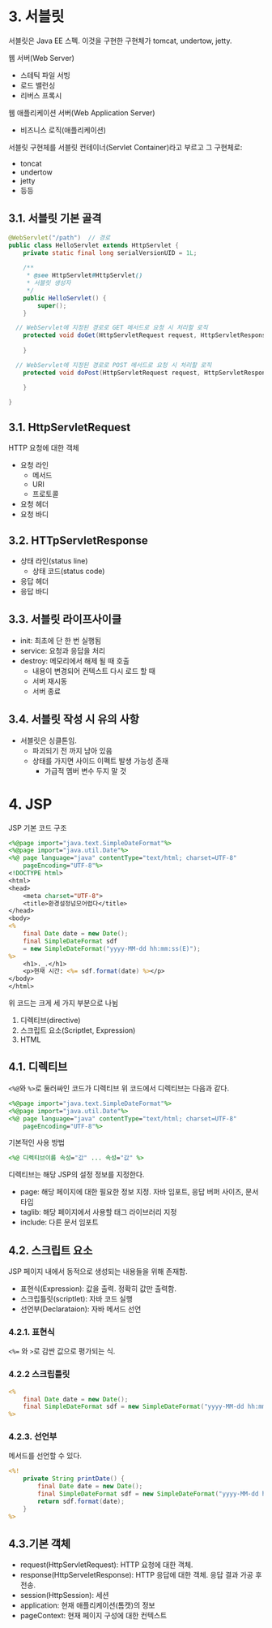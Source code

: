 # 3. 서블릿

서블릿은 Java EE 스펙. 이것을 구현한 구현체가 tomcat, undertow, jetty.

웹 서버(Web Server)

- 스테틱 파일 서빙
- 로드 밸런싱
- 리버스 프록시

웹 애플리케이션 서버(Web Application Server)

- 비즈니스 로직(애플리케이션)

서블릿 구현체를 서블릿 컨테이너(Servlet Container)라고 부르고 그 구현체로:

- toncat
- undertow
- jetty
- 등등

## 3.1. 서블릿 기본 골격

```java
@WebServlet("/path")  // 경로
public class HelloServlet extends HttpServlet {
	private static final long serialVersionUID = 1L;
       
    /**
     * @see HttpServlet#HttpServlet()
     * 서블릿 생성자
     */
    public HelloServlet() {
        super();
    }

  // WebServlet에 지정된 경로로 GET 메서드로 요청 시 처리할 로직
	protected void doGet(HttpServletRequest request, HttpServletResponse response) throws ServletException, IOException {
		
	}

  // WebServlet에 지정된 경로로 POST 메서드로 요청 시 처리할 로직
	protected void doPost(HttpServletRequest request, HttpServletResponse response) throws ServletException, IOException {

	}

}
```

## 3.1. HttpServletRequest

HTTP 요청에 대한 객체

- 요청 라인
  - 메서드
  - URI
  - 프로토콜
- 요청 헤더
- 요청 바디

## 3.2. HTTpServletResponse

- 상태 라인(status line)
  - 상태 코드(status code)
- 응답 헤더
- 응답 바디

## 3.3. 서블릿 라이프사이클

- init: 최초에 단 한 번 실행됨
- service: 요청과 응답을 처리
- destroy: 메모리에서 해제 될 때 호출
  - 내용이 변경되어 컨텍스트 다시 로드 할 때
  - 서버 재시동
  - 서버 종료

## 3.4. 서블릿 작성 시 유의 사항

- 서블릿은 싱클톤임.
  - 파괴되기 전 까지 남아 있음
  - 상태를 가지면 사이드 이펙트 발생 가능성 존재
    - 가급적 멤버 변수 두지 말 것

# 4. JSP

JSP 기본 코드 구조

```jsp
<%@page import="java.text.SimpleDateFormat"%>
<%@page import="java.util.Date"%>
<%@ page language="java" contentType="text/html; charset=UTF-8"
    pageEncoding="UTF-8"%>
<!DOCTYPE html>
<html>
<head>
	<meta charset="UTF-8">
	<title>환경설정넘모어렵다</title>
</head>
<body>
<%
	final Date date = new Date();
	final SimpleDateFormat sdf 
	= new SimpleDateFormat("yyyy-MM-dd hh:mm:ss(E)");
%>
	<h1>._.</h1>
	<p>현재 시간: <%= sdf.format(date) %></p>
</body>
</html>
```

위 코드는 크게 세 가지 부분으로 나뉨

1. 디렉티브(directive)
2. 스크립트 요소(Scriptlet, Expression)
3. HTML

## 4.1. 디렉티브

`<%@`와 `%>`로 둘러싸인 코드가 디렉티브
위 코드에서 디렉티브는 다음과 같다.

```jsp
<%@page import="java.text.SimpleDateFormat"%>
<%@page import="java.util.Date"%>
<%@ page language="java" contentType="text/html; charset=UTF-8"
    pageEncoding="UTF-8"%>
```

기본적인 사용 방법

```jsp
<%@ 디렉티브이름 속성="값" ... 속성="값" %>
```

디렉티브는 해당 JSP의 설정 정보를 지정한다.

- page: 해당 페이지에 대한 필요한 정보 지정. 자바 임포트, 응답 버퍼 사이즈, 문서 타입
- taglib: 해당 페이지에서 사용할 태그 라이브러리 지정
- include: 다른 문서 임포트

## 4.2. 스크립트 요소

JSP 페이지 내에서 동적으로 생성되는 내용들을 위해 존재함.

- 표현식(Expression): 값을 출력. 정확히 값만 출력함.
- 스크립틀릿(scriptlet): 자바 코드 실행
- 선언부(Declarataion): 자바 메서드 선언

### 4.2.1. 표현식

`<%=` 와 `>`로 감싼 값으로 평가되는 식.

### 4.2.2 스크립틀릿

```jsp
<%
	final Date date = new Date();
	final SimpleDateFormat sdf = new SimpleDateFormat("yyyy-MM-dd hh:mm:ss(E)");
%>
```

### 4.2.3. 선언부

메서드를 선언할 수 있다.

```jsp
<%!
	private String printDate() {
		final Date date = new Date();
		final SimpleDateFormat sdf = new SimpleDateFormat("yyyy-MM-dd hh:mm:ss(E)");
		return sdf.format(date);
	}
%>
```

## 4.3.기본 객체

- request(HttpServletRequest): HTTP 요청에 대한 객체.
- response(HttpServeletResponse): HTTP 응답에 대한 객체. 응답 결과 가공 후 전송.
- session(HttpSession): 세션
- application: 현재 애플리케이션(톰캣)의 정보
- pageContext: 현재 페이지 구성에 대한 컨텍스트




